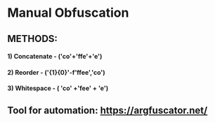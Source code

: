 # Manual Obfuscation

## METHODS:

#### 1) Concatenate - ('co'+'ffe'+'e')

#### 2) Reorder - ('{1}{0}'-f'ffee','co')

#### 3) Whitespace - ( 'co' +'fee' + 'e')

## Tool for automation: https://argfuscator.net/
